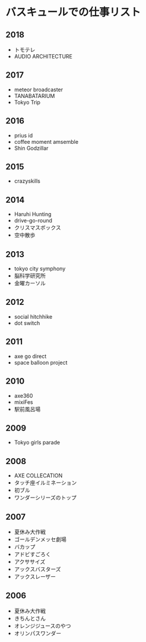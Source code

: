# バスキュールでの仕事リスト

## 2018
* トモテレ
* AUDIO ARCHITECTURE

## 2017
* meteor broadcaster
* TANABATARIUM
* Tokyo Trip


## 2016
* prius id
* coffee moment amsemble
* Shin Godzillar

## 2015
* crazyskills

## 2014
* Haruhi Hunting
* drive-go-round
* クリスマスボックス
* 空中散歩

## 2013
* tokyo city symphony
* 脳科学研究所
* 金曜カーソル

## 2012
* social hitchhike
* dot switch

## 2011
* axe go direct
* space balloon project

## 2010
* axe360
* mixiFes
* 駅前風呂場


## 2009
* Tokyo girls parade 


## 2008
* AXE COLLECATION
* タッチ座イルミネーション
* 初ブル
* ワンダーシリーズのトップ


## 2007
* 夏休み大作戦
* ゴールデンメッセ劇場
* バカップ
* アドビすごろく
* アクササイズ
* アックスバスターズ
* アックスレーザー

## 2006
* 夏休み大作戦　
* きちんとさん
* オレンジジュースのやつ
* オリンパスワンダー


